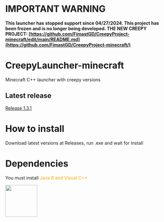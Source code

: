 # IMPORTANT WARNING
**This launcher has stopped support since 04/27/2024. This project has been frozen and is no longer being developed. __THE NEW CREEPY PROJECT__: [https://github.com/FimastGD/CreepyProject-minecraft/edit/main/README.md](https://github.com/FimastGD/CreepyProject-minecraft/)**

# CreepyLauncher-minecraft
Minecraft C++ launcher with creepy versions
## Latest release
[Release 1.3.1](https://github.com/FimastGD/CreepyLauncher-minecraft/releases/tag/v1.3.1)
# How to install
Download latest versions at Releases, run .exe and wait for install
# Dependencies
You must install <font color="orange">Java 8 and Visual C++</font>


<img src="icon.ico" width="100px">
